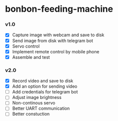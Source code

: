 # bonbon-feeding-machine

### v1.0

- [x] Capture image with webcam and save to disk
- [x] Send image from disk with telegram bot
- [x] Servo control
- [x] Implement remote control by mobile phone
- [x] Assemble and test

### v2.0

- [X] Record video and save to disk
- [X] Add an option for sending video
- [ ] Add credentials for telegram bot
- [ ] Adjust image brightness
- [ ] Non-continous servo
- [ ] Better UART communication
- [ ] Better constuction
